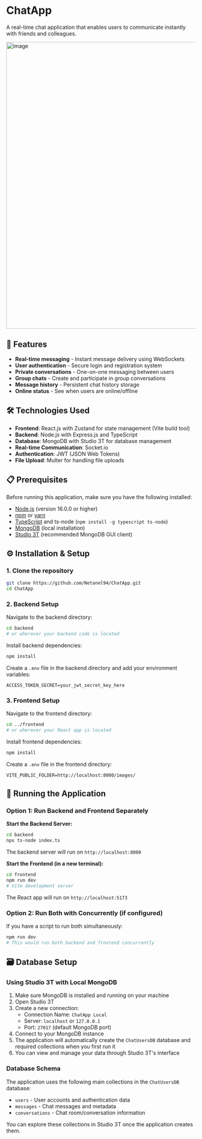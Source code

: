 # ChatApp

A real-time chat application that enables users to communicate instantly with friends and colleagues.

<img width="1280" height="762" alt="image" src="https://github.com/user-attachments/assets/28a29088-e47f-44bf-982f-064a69f84bbd" />




## 🚀 Features

- **Real-time messaging** - Instant message delivery using WebSockets
- **User authentication** - Secure login and registration system
- **Private conversations** - One-on-one messaging between users
- **Group chats** - Create and participate in group conversations
- **Message history** - Persistent chat history storage
- **Online status** - See when users are online/offline

## 🛠️ Technologies Used

- **Frontend**: React.js with Zustand for state management (Vite build tool)
- **Backend**: Node.js with Express.js and TypeScript
- **Database**: MongoDB with Studio 3T for database management
- **Real-time Communication**: Socket.io
- **Authentication**: JWT (JSON Web Tokens)
- **File Upload**: Multer for handling file uploads

## 📋 Prerequisites

Before running this application, make sure you have the following installed:

- [Node.js](https://nodejs.org/) (version 16.0.0 or higher)
- [npm](https://www.npmjs.com/) or [yarn](https://yarnpkg.com/)
- [TypeScript](https://www.typescriptlang.org/) and ts-node (`npm install -g typescript ts-node`)
- [MongoDB](https://www.mongodb.com/) (local installation)
- [Studio 3T](https://studio3t.com/) (recommended MongoDB GUI client)

## ⚙️ Installation & Setup

### 1. Clone the repository
```bash
git clone https://github.com/Netanel94/ChatApp.git
cd ChatApp
```

### 2. Backend Setup

Navigate to the backend directory:
```bash
cd backend
# or wherever your backend code is located
```

Install backend dependencies:
```bash
npm install
```

Create a `.env` file in the backend directory and add your environment variables:
```env
ACCESS_TOKEN_SECRET=your_jwt_secret_key_here
```

### 3. Frontend Setup

Navigate to the frontend directory:
```bash
cd ../frontend
# or wherever your React app is located
```

Install frontend dependencies:
```bash
npm install
```

Create a `.env` file in the frontend directory:
```env
VITE_PUBLIC_FOLDER=http://localhost:8000/images/
```

## 🚀 Running the Application

### Option 1: Run Backend and Frontend Separately

**Start the Backend Server:**
```bash
cd backend
npx ts-node index.ts
```
The backend server will run on `http://localhost:8000`

**Start the Frontend (in a new terminal):**
```bash
cd frontend
npm run dev
# Vite development server
```
The React app will run on `http://localhost:5173`

### Option 2: Run Both with Concurrently (if configured)

If you have a script to run both simultaneously:
```bash
npm run dev
# This would run both backend and frontend concurrently
```

## 🗃️ Database Setup

### Using Studio 3T with Local MongoDB
1. Make sure MongoDB is installed and running on your machine
2. Open Studio 3T
3. Create a new connection:
   - Connection Name: `ChatApp Local`
   - Server: `localhost` or `127.0.0.1`
   - Port: `27017` (default MongoDB port)
4. Connect to your MongoDB instance
5. The application will automatically create the `ChatUsersDB` database and required collections when you first run it
6. You can view and manage your data through Studio 3T's interface

### Database Schema
The application uses the following main collections in the `ChatUsersDB` database:
- `users` - User accounts and authentication data
- `messages` - Chat messages and metadata
- `conversations` - Chat room/conversation information

You can explore these collections in Studio 3T once the application creates them.




